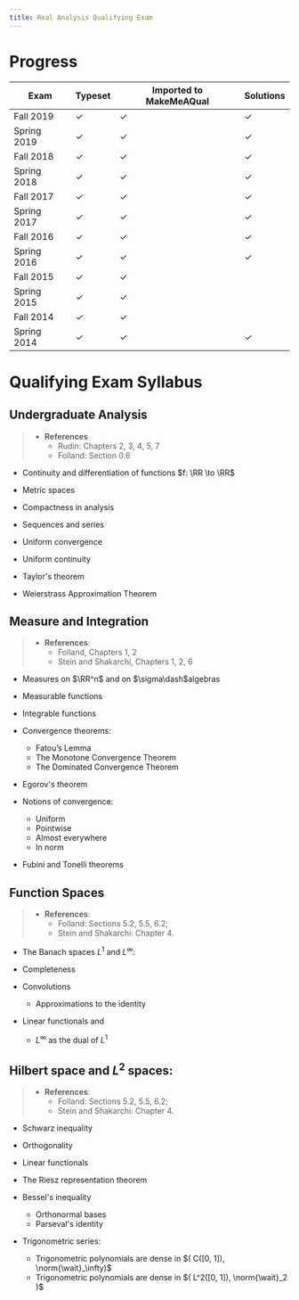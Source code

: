 ```yaml
---
title: Real Analysis Qualifying Exam
---
```


# Progress

| Exam        | Typeset | Imported to MakeMeAQual | Solutions |
|-------------|---------|-------------------------|-----------|
| Fall 2019   | ✓       | ✓                       | ✓         |
| Spring 2019 | ✓       | ✓                       | ✓         |
| Fall 2018   | ✓       | ✓                       | ✓         |
| Spring 2018 | ✓       | ✓                       | ✓         |
| Fall 2017   | ✓       | ✓                       | ✓         |
| Spring 2017 | ✓       | ✓                       | ✓         |
| Fall 2016   | ✓       | ✓                       | ✓         |
| Spring 2016 | ✓       | ✓                       | ✓         |
| Fall 2015   | ✓       | ✓                       |           |
| Spring 2015 | ✓       | ✓                       |           |
| Fall 2014   | ✓       | ✓                       |           |
| Spring 2014 | ✓       | ✓                       | ✓         |



# Qualifying Exam Syllabus

## Undergraduate Analysis

> - **References**
>   - Rudin: Chapters 2, 3, 4, 5, 7
>   - Folland: Section 0.6

- Continuity and differentiation of functions $f: \RR \to \RR$

- Metric spaces

- Compactness in analysis

- Sequences and series

- Uniform convergence

- Uniform continuity

- Taylor's theorem

- Weierstrass Approximation Theorem


## Measure and Integration

> - **References**:
>   - Folland, Chapters 1, 2
>   - Stein and Shakarchi, Chapters 1, 2, 6

- Measures on $\RR^n$ and on $\sigma\dash$algebras

- Measurable functions

- Integrable functions

- Convergence theorems:
  - Fatou’s Lemma
  - The Monotone Convergence Theorem
  - The Dominated Convergence Theorem

- Egorov's theorem

- Notions of convergence:
  - Uniform
  - Pointwise
  - Almost everywhere
  - In norm

- Fubini and Tonelli theorems

## Function Spaces

> - **References**:
>   - Folland: Sections 5.2, 5.5, 6.2;
>   - Stein and Shakarchi: Chapter 4.

- The Banach spaces $L^1$ and $L^\infty$:

- Completeness

- Convolutions
  - Approximations to the identity

- Linear functionals and
  - $L^\infty$ as the dual of $L^1$

## Hilbert space and $L^2$ spaces:

> - **References**:
>   - Folland: Sections 5.2, 5.5, 6.2;
>   - Stein and Shakarchi: Chapter 4.

- Schwarz inequality

- Orthogonality

- Linear functionals

- The Riesz representation theorem

- Bessel's inequality
  - Orthonormal bases
  - Parseval's identity

- Trigonometric series:
  - Trigonometric polynomials are dense in $( C([0, 1]), \norm{\wait}_\infty)$
  - Trigonometric polynomials are dense in $( L^2([0, 1]), \norm{\wait}_2 )$

